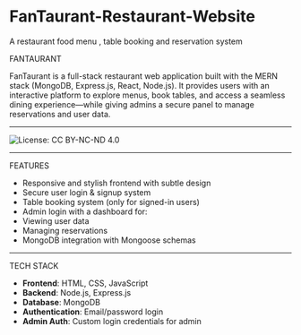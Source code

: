 # FanTaurant-Restaurant-Website
A restaurant food menu , table booking and reservation system 

FANTAURANT

FanTaurant is a full-stack restaurant web application built with the MERN stack (MongoDB, Express.js, React, Node.js). It provides users with an interactive platform to explore menus, book tables, and access a seamless dining experience—while giving admins a secure panel to manage reservations and user data.

---

![License: CC BY-NC-ND 4.0](https://img.shields.io/badge/License-CC%20BY--NC--ND%204.0-lightgrey.svg)

---

FEATURES

-  Responsive and stylish frontend with subtle design
-  Secure user login & signup system
-  Table booking system (only for signed-in users)
-  Admin login with a dashboard for:
  - Viewing user data
  - Managing reservations
-  MongoDB integration with Mongoose schemas

---

TECH STACK

- **Frontend**: HTML, CSS, JavaScript
- **Backend**: Node.js, Express.js
- **Database**: MongoDB
- **Authentication**: Email/password login
- **Admin Auth**: Custom login credentials for admin
